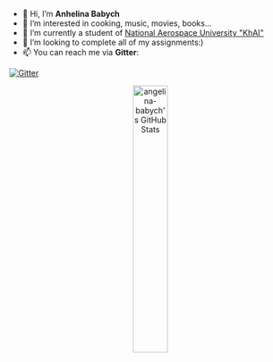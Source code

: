 - 👋 Hi, I’m **Anhelina Babych**
- 👀 I’m interested in cooking, music, movies, books...
- 🌱 I’m currently a student of [National Aerospace University "KhAI"](https://khai.edu/en/)
- 💞️ I’m looking to complete all of my assignments:)
- 📫 You can reach me via **Gitter**:

[![Gitter](https://badges.gitter.im/angelina-babych/community.svg)](https://gitter.im/angelina-babych/community?utm_source=badge&utm_medium=badge&utm_campaign=pr-badge)
 
 <p align="center">
 <img  alt="angelina-babych's GitHub Stats" src="https://awesome-github-stats.azurewebsites.net/user-stats/angelina-babych?cardType=level" align="center" width="35%"/>   
 </p>
 
